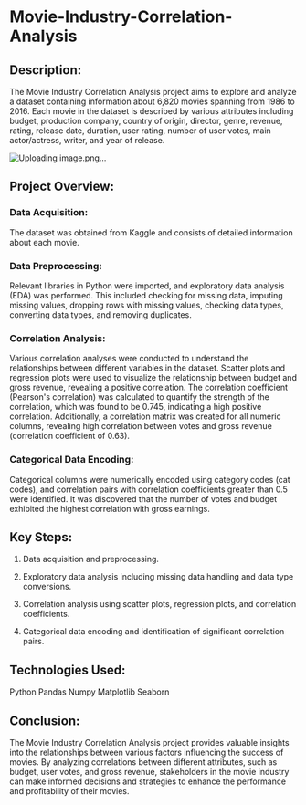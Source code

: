 # Movie-Industry-Correlation-Analysis

## Description:
The Movie Industry Correlation Analysis project aims to explore and analyze a dataset containing information about 6,820 movies spanning from 1986 to 2016. Each movie in the dataset is described by various attributes including budget, production company, country of origin, director, genre, revenue, rating, release date, duration, user rating, number of user votes, main actor/actress, writer, and year of release.

![Uploading image.png…]()


## Project Overview:

### Data Acquisition: 
The dataset was obtained from Kaggle and consists of detailed information about each movie.

### Data Preprocessing: 
Relevant libraries in Python were imported, and exploratory data analysis (EDA) was performed. This included checking for missing data, imputing missing values, dropping rows with missing values, checking data types, converting data types, and removing duplicates.

### Correlation Analysis: 
Various correlation analyses were conducted to understand the relationships between different variables in the dataset. Scatter plots and regression plots were used to visualize the relationship between budget and gross revenue, revealing a positive correlation. The correlation coefficient (Pearson's correlation) was calculated to quantify the strength of the correlation, which was found to be 0.745, indicating a high positive correlation. Additionally, a correlation matrix was created for all numeric columns, revealing high correlation between votes and gross revenue (correlation coefficient of 0.63).

### Categorical Data Encoding: 
Categorical columns were numerically encoded using category codes (cat codes), and correlation pairs with correlation coefficients greater than 0.5 were identified. It was discovered that the number of votes and budget exhibited the highest correlation with gross earnings.


## Key Steps:
1. Data acquisition and preprocessing.
   
2. Exploratory data analysis including missing data handling and data type conversions.
   
3. Correlation analysis using scatter plots, regression plots, and correlation coefficients.
   
4. Categorical data encoding and identification of significant correlation pairs.


## Technologies Used:
Python
Pandas
Numpy
Matplotlib
Seaborn


## Conclusion:
The Movie Industry Correlation Analysis project provides valuable insights into the relationships between various factors influencing the success of movies. By analyzing correlations between different attributes, such as budget, user votes, and gross revenue, stakeholders in the movie industry can make informed decisions and strategies to enhance the performance and profitability of their movies.



